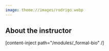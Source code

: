 ```yaml
---
image: theme://images/rodrigo.webp
---
```


## About the instructor

[content-inject path="/modules/_formal-bio" /]
